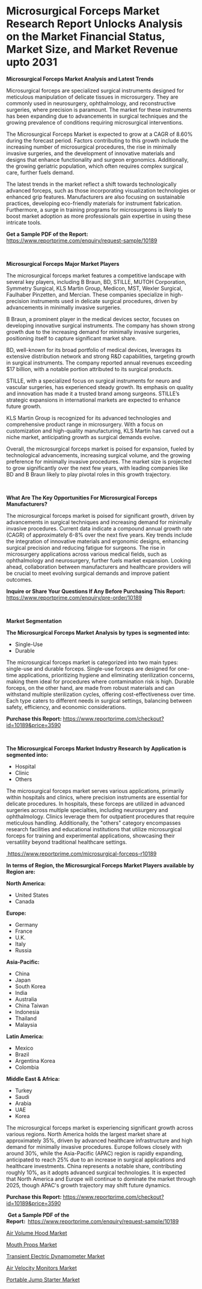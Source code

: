 <p><h1>Microsurgical Forceps Market Research Report Unlocks Analysis on the Market Financial Status, Market Size, and Market Revenue upto 2031</h1></p><p><strong>Microsurgical Forceps Market Analysis and Latest Trends</strong></p>
<p><p>Microsurgical forceps are specialized surgical instruments designed for meticulous manipulation of delicate tissues in microsurgery. They are commonly used in neurosurgery, ophthalmology, and reconstructive surgeries, where precision is paramount. The market for these instruments has been expanding due to advancements in surgical techniques and the growing prevalence of conditions requiring microsurgical interventions.</p><p>The Microsurgical Forceps Market is expected to grow at a CAGR of 8.60% during the forecast period. Factors contributing to this growth include the increasing number of microsurgical procedures, the rise in minimally invasive surgeries, and the development of innovative materials and designs that enhance functionality and surgeon ergonomics. Additionally, the growing geriatric population, which often requires complex surgical care, further fuels demand.</p><p>The latest trends in the market reflect a shift towards technologically advanced forceps, such as those incorporating visualization technologies or enhanced grip features. Manufacturers are also focusing on sustainable practices, developing eco-friendly materials for instrument fabrication. Furthermore, a surge in training programs for microsurgeons is likely to boost market adoption as more professionals gain expertise in using these intricate tools.</p></p>
<p><strong>Get a Sample PDF of the Report:&nbsp;</strong> <a href="https://www.reportprime.com/enquiry/request-sample/10189">https://www.reportprime.com/enquiry/request-sample/10189</a></p>
<p>&nbsp;</p>
<p><strong>Microsurgical Forceps Major Market Players</strong></p>
<p><p>The microsurgical forceps market features a competitive landscape with several key players, including B Braun, BD, STILLE, MUTOH Corporation, Symmetry Surgical, KLS Martin Group, Medicon, MST, Wexler Surgical, Faulhaber Pinzetten, and Mercian. These companies specialize in high-precision instruments used in delicate surgical procedures, driven by advancements in minimally invasive surgeries.</p><p>B Braun, a prominent player in the medical devices sector, focuses on developing innovative surgical instruments. The company has shown strong growth due to the increasing demand for minimally invasive surgeries, positioning itself to capture significant market share.</p><p>BD, well-known for its broad portfolio of medical devices, leverages its extensive distribution network and strong R&D capabilities, targeting growth in surgical instruments. The company reported annual revenues exceeding $17 billion, with a notable portion attributed to its surgical products.</p><p>STILLE, with a specialized focus on surgical instruments for neuro and vascular surgeries, has experienced steady growth. Its emphasis on quality and innovation has made it a trusted brand among surgeons. STILLE’s strategic expansions in international markets are expected to enhance future growth.</p><p>KLS Martin Group is recognized for its advanced technologies and comprehensive product range in microsurgery. With a focus on customization and high-quality manufacturing, KLS Martin has carved out a niche market, anticipating growth as surgical demands evolve.</p><p>Overall, the microsurgical forceps market is poised for expansion, fueled by technological advancements, increasing surgical volume, and the growing preference for minimally invasive procedures. The market size is projected to grow significantly over the next few years, with leading companies like BD and B Braun likely to play pivotal roles in this growth trajectory.</p></p>
<p>&nbsp;</p>
<p><strong>What Are The Key Opportunities For Microsurgical Forceps Manufacturers?</strong></p>
<p><p>The microsurgical forceps market is poised for significant growth, driven by advancements in surgical techniques and increasing demand for minimally invasive procedures. Current data indicate a compound annual growth rate (CAGR) of approximately 6-8% over the next five years. Key trends include the integration of innovative materials and ergonomic designs, enhancing surgical precision and reducing fatigue for surgeons. The rise in microsurgery applications across various medical fields, such as ophthalmology and neurosurgery, further fuels market expansion. Looking ahead, collaboration between manufacturers and healthcare providers will be crucial to meet evolving surgical demands and improve patient outcomes.</p></p>
<p><strong>Inquire or Share Your Questions If Any Before Purchasing This Report:</strong> <a href="https://www.reportprime.com/enquiry/pre-order/10189">https://www.reportprime.com/enquiry/pre-order/10189</a></p>
<p>&nbsp;</p>
<p><strong>Market Segmentation</strong></p>
<p><strong>The Microsurgical Forceps Market Analysis by types is segmented into:</strong></p>
<p><ul><li>Single-Use</li><li>Durable</li></ul></p>
<p><p>The microsurgical forceps market is categorized into two main types: single-use and durable forceps. Single-use forceps are designed for one-time applications, prioritizing hygiene and eliminating sterilization concerns, making them ideal for procedures where contamination risk is high. Durable forceps, on the other hand, are made from robust materials and can withstand multiple sterilization cycles, offering cost-effectiveness over time. Each type caters to different needs in surgical settings, balancing between safety, efficiency, and economic considerations.</p></p>
<p><strong>Purchase this Report:&nbsp;</strong><a href="https://www.reportprime.com/checkout?id=10189&price=3590">https://www.reportprime.com/checkout?id=10189&price=3590</a></p>
<p>&nbsp;</p>
<p><strong>The Microsurgical Forceps Market Industry Research by Application is segmented into:</strong></p>
<p><ul><li>Hospital</li><li>Clinic</li><li>Others</li></ul></p>
<p><p>The microsurgical forceps market serves various applications, primarily within hospitals and clinics, where precision instruments are essential for delicate procedures. In hospitals, these forceps are utilized in advanced surgeries across multiple specialties, including neurosurgery and ophthalmology. Clinics leverage them for outpatient procedures that require meticulous handling. Additionally, the "others" category encompasses research facilities and educational institutions that utilize microsurgical forceps for training and experimental applications, showcasing their versatility beyond traditional healthcare settings.</p></p>
<p><a href="https://www.reportprime.com/microsurgical-forceps-r10189">&nbsp;https://www.reportprime.com/microsurgical-forceps-r10189</a></p>
<p><strong>In terms of Region, the Microsurgical Forceps Market Players available by Region are:</strong></p>
<p>
    <p> <strong> North America: </strong>
        <ul>
            <li>United States</li>
            <li>Canada</li>
        </ul>
        </p> 
    <p> <strong> Europe: </strong>
        <ul>
            <li>Germany</li>
            <li>France</li>
            <li>U.K.</li>
            <li>Italy</li>
            <li>Russia</li>
        </ul>
        </p> 
    <p> <strong> Asia-Pacific: </strong>
        <ul>
            <li>China</li>
            <li>Japan</li>
            <li>South Korea</li>
            <li>India</li>
            <li>Australia</li>
            <li>China Taiwan</li>
            <li>Indonesia</li>
            <li>Thailand</li>
            <li>Malaysia</li>
        </ul>
        </p> 
    <p> <strong> Latin America: </strong>
        <ul>
            <li>Mexico</li>
            <li>Brazil</li>
            <li>Argentina Korea</li>
            <li>Colombia</li>
        </ul>
        </p> 
    <p> <strong> Middle East & Africa: </strong>
        <ul>
            <li>Turkey</li>
            <li>Saudi</li>
            <li>Arabia</li>
            <li>UAE</li>
            <li>Korea</li>
        </ul>
    </p>
    </p>
<p><p>The microsurgical forceps market is experiencing significant growth across various regions. North America holds the largest market share at approximately 35%, driven by advanced healthcare infrastructure and high demand for minimally invasive procedures. Europe follows closely with around 30%, while the Asia-Pacific (APAC) region is rapidly expanding, anticipated to reach 25% due to an increase in surgical applications and healthcare investments. China represents a notable share, contributing roughly 10%, as it adopts advanced surgical technologies. It is expected that North America and Europe will continue to dominate the market through 2025, though APAC's growth trajectory may shift future dynamics.</p></p>
<p><strong>Purchase this Report: </strong><a href="https://www.reportprime.com/checkout?id=10189&price=3590">https://www.reportprime.com/checkout?id=10189&price=3590</a></p>
<p>&nbsp;<strong>Get a Sample PDF of the Report:&nbsp;&nbsp;</strong><a href="https://www.reportprime.com/enquiry/request-sample/10189">https://www.reportprime.com/enquiry/request-sample/10189</a></p>
<p><strong></strong></p>
<p><p><a href="https://issuu.com/reportprime-2/docs/air-volume-hood-market-size-2030.pp_f671caf3ec63d7">Air Volume Hood Market</a></p><p><a href="https://github.com/julyju69/Market-Research-Report-List-5/blob/main/mouth-props-market.md">Mouth Props Market</a></p><p><a href="https://medium.com/@richard_ellings/the-global-transient-electric-dynamometer-market-is-at-the-forefront-of-innovation-driving-rapid-f44fb761595f">Transient Electric Dynamometer Market</a></p><p><a href="https://issuu.com/reportprime-2/docs/air-velocity-monitors-market-size-2_b2ce270171856b">Air Velocity Monitors Market</a></p><p><a href="https://www.linkedin.com/pulse/global-portable-jump-starter-market-analysis-key-trends-future-drdae?trackingId=Li10jk2RRyWqox97rjNQhw%3D%3D">Portable Jump Starter Market</a></p></p>
